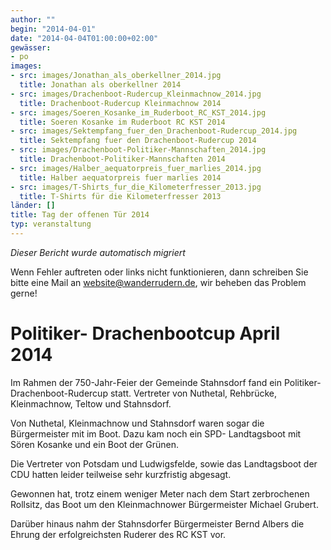 ```yaml
---
author: ""
begin: "2014-04-01"
date: "2014-04-04T01:00:00+02:00"
gewässer:
- po
images:
- src: images/Jonathan_als_oberkellner_2014.jpg
  title: Jonathan als oberkellner 2014
- src: images/Drachenboot-Rudercup_Kleinmachnow_2014.jpg
  title: Drachenboot-Rudercup Kleinmachnow 2014
- src: images/Soeren_Kosanke_im_Ruderboot_RC_KST_2014.jpg
  title: Soeren Kosanke im Ruderboot RC KST 2014
- src: images/Sektempfang_fuer_den_Drachenboot-Rudercup_2014.jpg
  title: Sektempfang fuer den Drachenboot-Rudercup 2014
- src: images/Drachenboot-Politiker-Mannschaften_2014.jpg
  title: Drachenboot-Politiker-Mannschaften 2014
- src: images/Halber_aequatorpreis_fuer_marlies_2014.jpg
  title: Halber aequatorpreis fuer marlies 2014
- src: images/T-Shirts_fur_die_Kilometerfresser_2013.jpg
  title: T-Shirts für die Kilometerfresser 2013
länder: []
title: Tag der offenen Tür 2014
typ: veranstaltung
---
```



*Dieser Bericht wurde automatisch migriert*

Wenn Fehler auftreten oder links nicht funktionieren, dann schreiben Sie bitte eine Mail an website@wanderrudern.de, wir beheben das Problem gerne!



# Politiker- Drachenbootcup April 2014


Im Rahmen der 750-Jahr-Feier der Gemeinde Stahnsdorf fand ein Politiker-Drachenboot-Rudercup statt. Vertreter von Nuthetal, Rehbrücke,  Kleinmachnow, Teltow und Stahnsdorf.

Von Nuthetal, Kleinmachnow und Stahnsdorf waren sogar die Bürgermeister mit im Boot. Dazu kam noch ein SPD- Landtagsboot mit Sören Kosanke und ein Boot der Grünen.

Die Vertreter von Potsdam und Ludwigsfelde, sowie das Landtagsboot der CDU hatten leider teilweise sehr kurzfristig abgesagt.

Gewonnen hat, trotz einem weniger Meter nach dem Start zerbrochenen Rollsitz, das Boot um den Kleinmachnower Bürgermeister Michael Grubert.

Darüber hinaus nahm der Stahnsdorfer Bürgermeister Bernd Albers die Ehrung der erfolgreichsten Ruderer des RC KST vor.